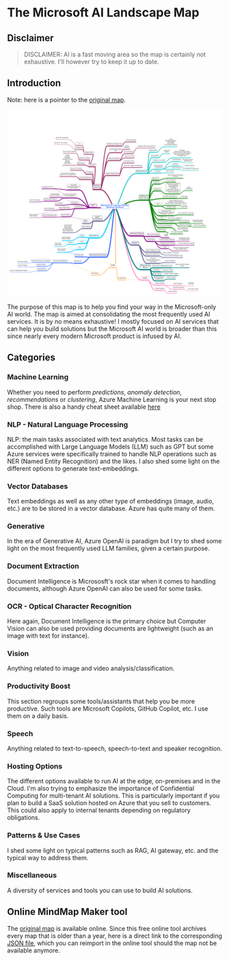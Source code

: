 # The Microsoft AI Landscape Map
## Disclaimer
> DISCLAIMER: AI is a fast moving area so the map is certainly not exhaustive. I'll however try to keep it up to date.

## Introduction
Note: here is a pointer to the [original map](https://app.mindmapmaker.org/#m:mma01cbab44d49414c92065ef1fa9f6305).

![ailandscapemap](./images/ai-map.png)

The purpose of this map is to help you find your way in the Microsoft-only AI world. The map is aimed at consolidating the most frequently used AI services. It is by no means exhaustive! I mostly focused on AI services that can help you build solutions but the Microsoft AI world is broader than this since nearly every modern Microsoft product is infused by AI.

## Categories
### Machine Learning
Whether you need to perform *predictions*, *anomaly detection*, *recommendations* or *clustering*, Azure Machine Learning is your next stop shop. There is also a handy cheat sheet available [here](https://learn.microsoft.com/en-us/azure/machine-learning/algorithm-cheat-sheet?view=azureml-api-1)  

### NLP - Natural Language Processing
NLP: the main tasks associated with text analytics. Most tasks can be accomplished with Large Language Models (LLM) such as GPT but some Azure services were specifically trained to handle NLP operations such as NER (Named Entity Recognition) and the likes. I also shed some light on the different options to generate text-embeddings.
### Vector Databases
Text embeddings as well as any other type of embeddings (image, audio, etc.) are to be stored in a vector database. Azure has quite many of them.
### Generative
In the era of Generative AI, Azure OpenAI is paradigm but I try to shed some light on the most frequently used LLM families, given a certain purpose.
### Document Extraction
Document Intelligence is Micrososft's rock star when it comes to handling documents, although Azure OpenAI can also be used for some tasks.
### OCR - Optical Character Recognition
Here again, Document Intelligence is the primary choice but Computer Vision can also be used providing documents are lightweight (such as an image with text for instance).

### Vision
Anything related to image and video analysis/classification.

### Productivity Boost
This section regroups some tools/assistants that help you be more productive. Such tools are Microsoft Copilots, GitHub Copilot, etc. I use them on a daily basis. 

### Speech
Anything related to text-to-speech, speech-to-text and speaker recognition.

### Hosting Options
The different options available to run AI at the edge, on-premises and in the Cloud. I'm also trying to emphasize the importance of Confidential Computing for multi-tenant AI solutions. This is particularly important if you plan to build a SaaS solution hosted on Azure that you sell to customers. This could also apply to internal tenants depending on regulatory obligations.
### Patterns & Use Cases
I shed some light on typical patterns such as RAG, AI gateway, etc. and the typical way to address them.
### Miscellaneous
A diversity of services and tools you can use to build AI solutions.

## Online MindMap Maker tool
The [original map](https://app.mindmapmaker.org/#m:mma01cbab44d49414c92065ef1fa9f6305) is available online. Since this free online tool archives every map that is older than a year, here is a direct link to the corresponding [JSON file](./AI-landscape.json), which you can reimport in the online tool should the map not be available anymore.